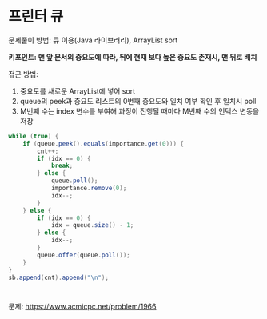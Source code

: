 # 프린터 큐

문제풀이 방법: 큐 이용(Java 라이브러리), ArrayList sort

<B>키포인트: 맨 앞 문서의 중요도에 따라, 뒤에 현재 보다 높은 중요도 존재시, 맨 뒤로 배치</B><br>

접근 방법:
1. 중요도를 새로운 ArrayList에 넣어 sort
2. queue의 peek과 중요도 리스트의 0번째 중요도와 일치 여부 확인 후 일치시 poll
3. M번째 수는 index 변수를 부여해 과정이 진행될 때마다 M번째 수의 인덱스 변동을 저장

```java
while (true) {
    if (queue.peek().equals(importance.get(0))) {
        cnt++;
        if (idx == 0) {
            break;
        } else {
            queue.poll();
            importance.remove(0);
            idx--;
        }
    } else {
        if (idx == 0) {
            idx = queue.size() - 1;
        } else {
            idx--;
        }
        queue.offer(queue.poll());
    }
}
sb.append(cnt).append("\n");
```

#

문제: https://www.acmicpc.net/problem/1966
